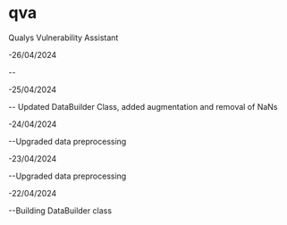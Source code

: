 # qva
Qualys Vulnerability Assistant

-26/04/2024

--

-25/04/2024

-- Updated DataBuilder Class, added augmentation and removal of NaNs

-24/04/2024

--Upgraded data preprocessing

-23/04/2024

--Upgraded data preprocessing

-22/04/2024

--Building DataBuilder class
